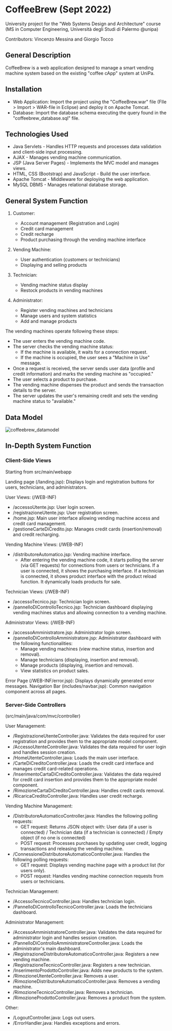 # CoffeeBrew (Sept 2022)

University project for the "Web Systems Design and Architecture" course (MS in Computer Engineering, Università degli Studi di Palermo @unipa)

Contributors: Vincenzo Messina and Giorgio Tocco

## General Description

CoffeeBrew is a web application designed to manage a smart vending machine system based on the existing "coffee cApp" system at UniPa.

## Installation

- Web Application: Import the project using the "CoffeeBrew.war" file (FIle > Import > WAR-file in Eclipse) and deploy it on Apache Tomcat.
- Database: Import the database schema executing the query found in the "coffeebrew_database.sql" file.

## Technologies Used

- Java Servlets - Handles HTTP requests and processes data validation and client-side input processing.
- AJAX - Manages vending machine communication.
- JSP (Java Server Pages) - Implements the MVC model and manages views.
- HTML, CSS (Bootstrap) and JavaScript - Build the user interface.
- Apache Tomcat - Middleware for deploying the web application.
- MySQL DBMS - Manages relational database storage.

## General System Function

1. Customer:
    - Account management (Registration and Login)
    - Credit card management
    - Credit recharge
    - Product purchasing through the vending machine interface

2. Vending Machine:
    - User authentication (customers or technicians)
    - Displaying and selling products

3. Technician:
    - Vending machine status display
    - Restock products in vending machines

5. Administrator:
    - Register vending machines and technicians
    - Manage users and system statistics
    - Add and manage products

The vending machines operate following these steps:
  - The user enters the vending machine code.
  - The server checks the vending machine status:
    - If the machine is available, it waits for a connection request.
    - If the machine is occupied, the user sees a "Machine in Use" message.
  - Once a request is received, the server sends user data (profile and credit information) and marks the vending machine as "occupied."
  - The user selects a product to purchase.
  - The vending machine dispenses the product and sends the transaction details to the server.
  - The server updates the user's remaining credit and sets the vending machine status to "available."

## Data Model

![coffeebrew_datamodel](https://github.com/user-attachments/assets/35737aba-7036-4df4-992a-2ddc03b5434b)

## In-Depth System Function

### Client-Side Views 
Starting from src/main/webapp

Landing page (/landing.jsp): Displays login and registration buttons for users, technicians, and administrators.

User Views: (/WEB-INF)
  - /accessoUtente.jsp: User login screen.
  - /registrazioneUtente.jsp: User registration screen.
  - /home.jsp: Main user interface allowing vending machine access and credit card management.
  - /gestioneCarteDiCredito.jsp: Manages credit cards (insertion/removal) and credit recharging.

Vending Machine Views: (/WEB-INF)
 - /distributoreAutomatico.jsp: Vending machine interface.
   - After entering the vending machine code, it starts polling the server (via GET requests) for connections from users or technicians. If a user is connected, it shows the purchasing interface. If a technician is connected, it shows product interface with the product reload function. It dynamically loads products for sale.

Technician Views: (/WEB-INF)
- /accessoTecnico.jsp: Technician login screen.
- /pannelloDiControlloTecnico.jsp: Technician dashboard displaying vending machines status and allowing connection to a vending machine.

Administrator Views: (/WEB-INF)
- /accessoAmministratore.jsp: Administrator login screen.
- /pannelloDiControlloAmministratore.jsp: Administrator dashboard with the following functionalities:
    - Manage vending machines (view machine status, insertion and removal).
    - Manage technicians (displaying, insertion and removal).
    - Manage products (displaying, insertion and removal).
    - View statistics on product sales.

Error Page (/WEB-INF/error.jsp): Displays dynamically generated error messages.
Navigation Bar (includes/navbar.jsp): Common navigation component across all pages.

### Server-Side Controllers
(src/main/java/com/mvc/controller)

User Management:
  - /RegistrazioneUtenteController.java: Validates the data required for user registration and provides them to the appropriate model component.
  - /AccessoUtenteController.java: Validates the data required for user login and handles session creation.
  - /HomeUtenteController.java: Loads the main user interface.
  - /CarteDiCreditoController.java: Loads the credit card interface and manages credit card-related operations.
  - /InserimentoCartaDiCreditoController.java: Validates the data required for credit card insertion and provides them to the appropriate model component.
  - /RimozioneCartaDiCreditoController.java: Handles credit cards removal.
  - /RicaricaCreditoController.java: Handles user credit recharge.

Vending Machine Management:
  - /DistributoreAutomaticoController.java: Handles the following polling requests:
      - GET request: Returns JSON object with: User data (if a user is connected) / Technician data (if a technician is connected) / Empty object (if no one is connected)
      - POST request: Processes purchases by updating user credit, logging transactions and releasing the vending machine.
  - /ConnessioneDistributoreAutomaticoController.java: Handles the following polling requests:
      - GET request: Displays vending machine page with a product list (for users only).
      - POST request: Handles vending machine connection requests from users or technicians.

Technician Management:
  - /AccessoTecnicoController.java: Handles technician login.
  - /PannelloDiControlloTecnicoController.java: Loads the technicians dashboard.

Administrator Management:
  - /AccessoAmministratoreController.java: Validates the data required for administrator login and handles session creation.
  - /PannelloDiControlloAmministratoreController.java: Loads the administrator's main dashboard.
  - /RegistrazioneDistributoreAutomaticoController.java: Registers a new vending machine.
  - /RegistrazioneTecnicoController.java: Registers a new technician.
  - /InserimentoProdottoController.java: Adds new products to the system.
  - /RimozioneUtenteController.java: Removes a user.
  - /RimozioneDistributoreAutomaticoController.java: Removes a vending machine.
  - /RimozioneTecnicoController.java: Removes a technician.
  - /RimozioneProdottoController.java: Removes a product from the system.

Other:
  - /LogoutController.java: Logs out users.
  - /ErrorHandler.java: Handles exceptions and errors.
